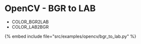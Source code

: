 # OpenCV - BGR to LAB

* COLOR_BGR2LAB
* COLOR_LAB2BGR


{% embed include file="src/examples/opencv/bgr_to_lab.py" %}


